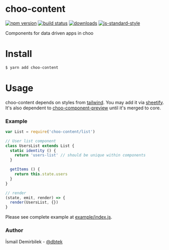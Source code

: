 # choo-content
[![npm version][2]][3] [![build status][4]][5]
[![downloads][8]][9] [![js-standard-style][10]][11]

Components for data driven apps in choo


# Install

```bash
$ yarn add choo-content
```

# Usage

choo-content depends on styles from [tailwind](https://tailwindcss.com). You may add it via [sheetify](https://github.com/stackcss/sheetify/). It's also dependent to [choo-component-preview](https://github.com/yoshuawuyts/choo-component-preview) until it's merged to core.


### Example

```js
var List = require('choo-content/list')

// User list component
class UsersList extends List {
  static identity () {
    return 'users-list' // should be unique within components
  }

  getItems () {
    return this.state.users
  }
}

// render
(state, emit, render) => {
  render(UsersList, {})
}

```

Please see complete example at [example/index.js](/dbtek/choo-content/blob/master/example/index.js).

### Author
İsmail Demirbilek - [@dbtek](https://twitter.com/dbtek)



[0]: https://img.shields.io/badge/stability-experimental-orange.svg?style=flat-square
[1]: https://nodejs.org/api/documentation.html#documentation_stability_index
[2]: https://img.shields.io/npm/v/choo-content.svg?style=flat-square
[3]: https://npmjs.org/package/choo-content
[4]: https://img.shields.io/travis/dbtek/choo-content/master.svg?style=flat-square
[5]: https://travis-ci.org/dbtek/choo-content
[6]: https://img.shields.io/codecov/c/github/dbtek/choo-content/master.svg?style=flat-square
[7]: https://codecov.io/github/dbtek/choo-content
[8]: http://img.shields.io/npm/dm/choo-content.svg?style=flat-square
[9]: https://npmjs.org/package/choo-content
[10]: https://img.shields.io/badge/code%20style-standard-brightgreen.svg?style=flat-square
[11]: https://github.com/feross/standard